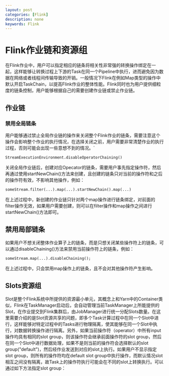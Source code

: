 ```yaml
---
layout: post
categories: [Flink]
description: none
keywords: Flink
---
```

# Flink作业链和资源组
在Flink作业中，用户可以指定相应的链条将相关性非常强的转换操作绑定在一起，这样能够让转换过程上下游的Task在同一个Pipeline中执行，进而避免因为数据在网络或者线程间传输导致的开销。一般情况下Flink在例如Map类型的操作中默认开启TaskChain，以提高Flink作业的整体性能。Flink同时也为用户提供细粒度的链条控制，用户能够根据自己的需要创建作业链或禁止作业链。

## 作业链

### 禁用全局链条
用户能够通过禁止全局作业链的操作来关闭整个Flink作业的链条，需要注意这个操作会影响整个作业的执行情况，在选择关闭之前，用户需要非常清楚作业的执行过程，否则可能会出现一些意想不到的情况。`
```
StreamExecutionEnvironment.disableOperatorChaining()
```
关闭全局作业链后，创建对应Opecator的链条，需要用户事先指定操作符，然后再通过使用startNewChain()方法来创建，且创建的链条只对当前的操作符和之后的操作符有效，不影响其他操作，例如：
```
someStream.filter(...).map(...).startNewChain().map(...)
```
在上述过程中，新创建的作业链只针对两个map操作进行链条绑定，对前面的filter操作无效，如果用户需要创建，则可以在filter操作和map操作之间进行startNewChain()方法即可。

## 禁用局部链条
如果用户不想关闭整体作业算子上的链条，而是只想关闭某些操作符上的链条，可以通过disableChaining()方法来禁用当前操作符上的链条，例如：
```
someStream.map(...).disableChaining();
```
在上述过程中，只会禁用map操作上的链条，且不会对其他操作符产生影响。

## Slots资源组
Slot是整个Flink系统中所提供的资源最小单元，其概念上和Yarn中的Container类似，Flink在TaskManager启动后，会自动管理当前TaskManager上所能提供的Slot，在作业提交到Flink集群后，由JobManager进行统一分配Slots数量。在这里需要介绍的是Slot资源共享的问题，即多个Task计算过程中在同一个Slot中进行，这样能够对特定过程中的Tasks进行物理隔离，使其能够在同一个Slot中执行，对数据转换操作进行隔离。另外，如果当前操作符（operator）中所有input操作均具有相同的slot group，则该操作符会继承前面操作符的slot group，然后在同一个Slot中进行数据处理，如果不是则当前的操作符会选择默认的slot group("default")，然后经作业发送到对应的slot上执行。如果用户不显示指定slot group，则所有的操作符均在default slot group中执行操作，而默认情况slot相互之间没有隔离，故Task上的操作符执行可能会在不同的slot上转换执行。可以通过如下方法指定slot group：
```

```
